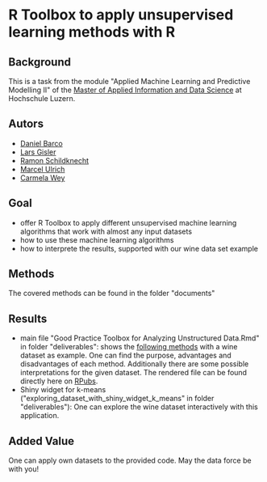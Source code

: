 # R Toolbox to apply unsupervised learning methods with R

## Background
This is a task from the module "Applied Machine Learning and Predictive Modelling II" of the [Master of Applied Information and Data Science](https://www.hslu.ch/en/lucerne-school-of-business/degree-programmes/master/applied-information-and-data-science/) at Hochschule Luzern.


## Autors
- [Daniel Barco](https://github.com/danielbarco)
- [Lars Gisler](https://github.com/LarsGisler)
- [Ramon Schildknecht](https://github.com/ramon-schildknecht)
- [Marcel Ulrich](https://github.com/MarcelUlrich)
- [Carmela Wey](https://github.com/CarmelitaW)

## Goal
- offer R Toolbox to apply different unsupervised machine learning algorithms that work with almost any input datasets
- how to use these machine learning algorithms
- how to interprete the results, supported with our wine data set example

## Methods
The covered methods can be found in the folder "documents"

## Results
- main file "Good Practice Toolbox for Analyzing Unstructured Data.Rmd" in folder "deliverables": shows the [following methods](https://www.evernote.com/l/Ai9WPKBaEfFEzqgLvlABkPvsZA7qA0CgPjI) with a wine dataset as example. One can find the purpose, advantages and disadvantages of each method. Additionally there are some possible interpretations for the given dataset. The rendered file can be found directly here on [RPubs](https://rpubs.com/ramon_schildknecht/toolbox_unsupervised_learning_methods). 
- Shiny widget for k-means ("exploring_dataset_with_shiny_widget_k_means" in folder "deliverables"): One can explore the wine dataset interactively with this application. 


## Added Value
One can apply own datasets to the provided code. May the data force be with you!
